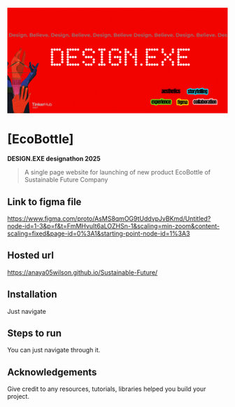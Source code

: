 ![Untitled-3](design.png)
# **[EcoBottle]**


**DESIGN.EXE designathon 2025**

> A single page website for launching of new product EcoBottle of Sustainable Future Company


## **Link to figma file**
https://www.figma.com/proto/AsMS8qmOG9tUddvpJvBKmd/Untitled?node-id=1-3&p=f&t=FmMHvuIt6aLOZHSn-1&scaling=min-zoom&content-scaling=fixed&page-id=0%3A1&starting-point-node-id=1%3A3

## **Hosted url**
https://anaya05wilson.github.io/Sustainable-Future/

## **Installation**
Just navigate

## **Steps to run**  
You can just navigate through it.

## **Acknowledgements**
Give credit to any resources, tutorials, libraries helped you build your project.

